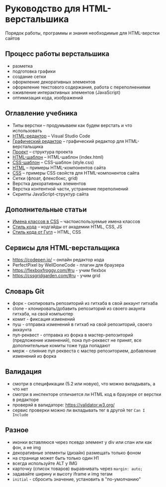 # Руководство для HTML-верстальшика
Порядок работы, программы и знания необходимые для HTML-верстки сайтов

## Процесс работы верстальшика
- разметка
- подготовка графики
- создание сетки
- оформление декоративных элементов
- оформление текстового содержания, работа с переполнениями
- оживление интерактивных элементов (JavaScript)
- оптимизация кода, изображений

## Оглавление учебника
- Типы верстки &ndash; продумываем как будем верстать и что использовать
- [HTML-редактор](https://damir-art.github.io/visual-studio-code/) &ndash; Visual Studio Code
- [Графический редактор](https://damir-art.github.io/web-layout/graphics-editor/) &ndash; графический редактор для HTML-верстальщика
- [Проект](https://damir-art.github.io/web-layout/project/) &ndash; структура проекта
- [HTML-шаблон](https://gist.github.com/damir-art/e9b4ca2fbc76227ace4820d01210df4d) &ndash; HTML-шаблон (index.html)
- [CSS-шаблон](https://gist.github.com/damir-art/8cadb788f1a52d82a80b8bace68b588b) &ndash; CSS-шаблон (style.css)
- [HTML](https://damir-art.github.io/web-layout/html/) &ndash; примеры HTML-компонентов сайта
- [CSS](https://damir-art.github.io/web-layout/css/) &ndash; примеры CSS свойств для HTML-компонентов сайта
- Сетки (флоат, флексбокс, grid)
- Верстка декоративных элементов
- Верстка контентной части, устранение переполнений
- Скрипты JavaScript-структур сайта

## Дополнительные статьи
* [Имена классов в CSS](https://github.com/yoksel/common-words) &ndash; частоиспользуемые имена классов
* [Стиль кода](http://codeguide.academy/) &ndash; кодгайды от академии HTML, CSS, JS
* [Стиль кода от Гугл](https://habr.com/ru/post/143452/) &ndash; HTML, CSS

## Сервисы для HTML-верстальщика
* https://codepen.io/ &ndash; онлайн редактор кода
* PerfectPixel by WellDoneCode - плагин для браузера
* https://flexboxfroggy.com/#ru - учим flexbox
* https://cssgridgarden.com/#ru - учим grid

## Словарь Git
- форк - скопировать репозиторий из гитхаба в свой аккаунт гитхаба
- clone - клонировать/добавить репозиторий из своего акаунта гитхаба, на свой компьютер
- комит - фиксация изменений
- пуш - отправка изменений в гитхаб на свой репозиторий, своего аккаунта
- пул-реквест - отправка из форка в мастер-репозиторий (предложение изменений), пока пул-реквест не принят, все дополнительные комиты тоже туда попадают
- мерж - слияние пул реквеста с мастер репозиторием, добавление изменений из форка

## Валидация
- смотри в спецификации (5.2 или новую), что можно вкладывать, а что нет
- смотри в инспекторе отличается ли HTML код в браузере от верстки в редакторе
- проверяй в валидаторе: https://validator.w3.org/
- сервис проверки можно ли вкладывать тег в другой тег `Can I Include`

## Разное
- иконки вставляюся через псевдо элемент у div или спан или как фон, а не img
- декоративные элементы (дизайн) размещать только фоном
- на странице может быть только один H1
- всегда используйте ALT у IMG
- карточку (список товаров) выравнивать через `margin: auto;`
- задавайте ширину и высоту iframe и img тегам
- `initial` - сбросить значение, установить в "по-умолчанию"
